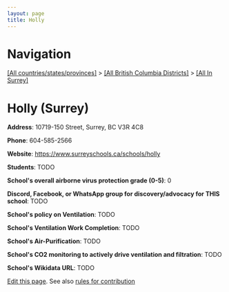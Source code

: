 ```yaml
---
layout: page
title: Holly
---
```

# Navigation

[[All countries/states/provinces]](../../..) > [[All British Columbia Districts]](../..) > [[All In Surrey]](..)

# Holly (Surrey)

**Address**: 10719-150 Street, Surrey, BC V3R 4C8

**Phone**: 604-585-2566

**Website**: <https://www.surreyschools.ca/schools/holly>

**Students**: TODO

**School's overall airborne virus protection grade (0-5)**: 0

**Discord, Facebook, or WhatsApp group for discovery/advocacy for THIS school**: TODO

**School's policy on Ventilation**: TODO

**School's Ventilation Work Completion**: TODO

**School's Air-Purification**: TODO

**School's CO2 monitoring to actively drive ventilation and filtration**: TODO

**School's Wikidata URL**: TODO


[Edit this page](https://github.com/ventilate-schools/BC/edit/main/./Surrey/Holly.md). See also [rules for contribution](../../../contribution-rules/)